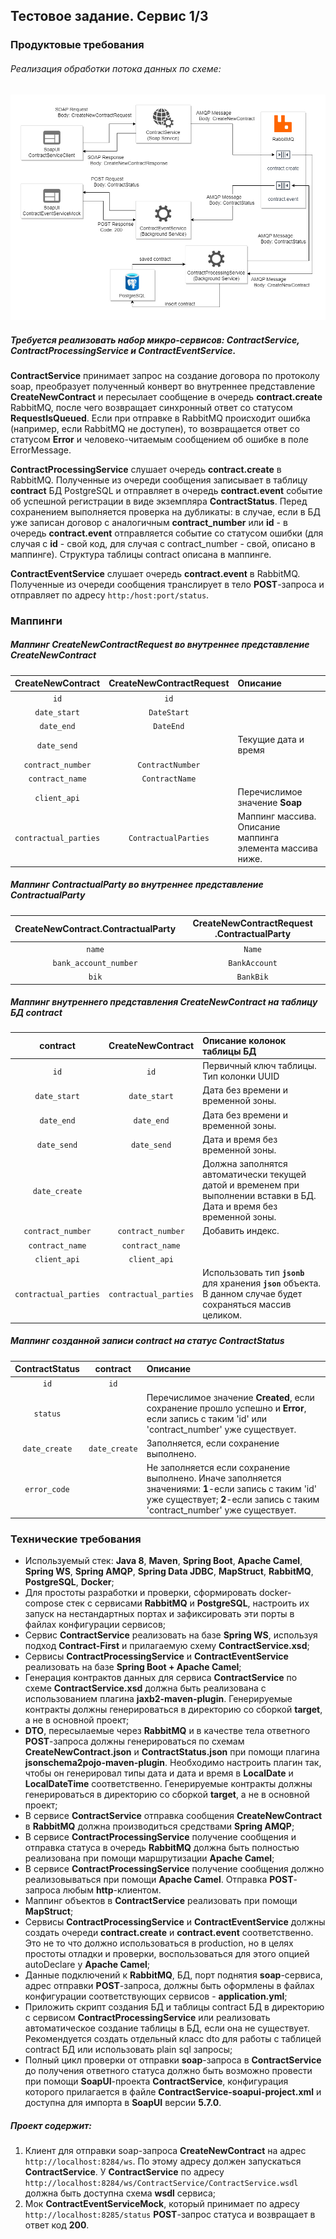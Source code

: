 ## Тестовое задание. Сервис 1/3

### Продуктовые требования

###### Реализация обработки потока данных по схеме:

![img.png](images/img.png)

##### Требуется реализовать набор микро-сервисов: **ContractService**, **ContractProcessingService** и **ContractEventService**. 

**ContractService** принимает запрос на создание договора по протоколу soap, преобразует полученный конверт 
во внутреннее представление **CreateNewContract** и пересылает сообщение в очередь **contract.create** RabbitMQ,
после чего возвращает синхронный ответ со статусом **RequestIsQueued**. Если при отправке в RabbitMQ происходит ошибка
(например, если RabbitMQ не доступен), то возвращается ответ со статусом **Error** и человеко-читаемым сообщением об
ошибке в поле ErrorMessage.

**ContractProcessingService** слушает очередь **contract.create** в RabbitMQ. Полученные из очереди сообщения записывает
в таблицу **contract** БД PostgreSQL и отправляет в очередь **contract.event** событие об успешной регистрации в виде
экземпляра **ContractStatus**. Перед сохранением выполняется проверка на дубликаты: в случае, если в БД уже записан договор
с аналогичным **contract_number** или **id** - в очередь **contract.event** отправляется событие со статусом ошибки
(для случая с **id** - свой код, для случая с contract_number - свой, описано в маппинге).
Структура таблицы contract описана в маппинге.

**ContractEventService** слушает очередь **contract.event** в RabbitMQ. Полученные из очереди сообщения транслирует 
в тело **POST**-запроса и отправляет по адресу `http:/host:port/status`.

### Маппинги

##### Маппинг **CreateNewContractRequest** во внутреннее представление **CreateNewContract**

| **CreateNewContract** | **CreateNewContractRequest** | **Описание**         | 
|         :---:         |            :---:             | :---                 |
| `id`                  | `id`                         |                      |
| `date_start`          | `DateStart`                  |                      |
| `date_end`            | `DateEnd`                    |                      |
| `date_send`           |                              | Текущие дата и время |
| `contract_number`     | `ContractNumber`             |                      |
| `contract_name`       | `ContractName`               |                      |
| `client_api`          |                              | Перечислимое значение **Soap**|
| `contractual_parties` | `ContractualParties`         | Маппинг массива. Описание маппинга элемента массива ниже.|

##### Маппинг **ContractualParty** во внутреннее представление **ContractualParty**

| **CreateNewContract.ContractualParty** | **CreateNewContractRequest .ContractualParty** |
|                :---:                   |                    :---:                       |
| `name`                                 | `Name`                                         |
| `bank_account_number`                  | `BankAccount`                                  |
| `bik`                                  | `BankBik`                                      |

##### Маппинг внутреннего представления **CreateNewContract** на таблицу БД **contract**

| **contract**          | **CreateNewContract**        | **Описание колонок таблицы БД**  |
|         :---:         |            :---:             | :---                             |
| `id`                  | `id`                         | Первичный ключ таблицы. Тип колонки UUID|
| `date_start`          | `date_start`                 | Дата без времени и временной зоны.|
| `date_end`            | `date_end`                   | Дата без времени и временной зоны.|
| `date_send`           | `date_send`                  | Дата и время без временной зоны.|
| `date_create`         |                              | Должна заполнятся автоматически текущей датой и временем при выполнении вставки в БД. Дата и время без временной зоны.|
| `contract_number`     | `contract_number`            | Добавить индекс.                 |
| `contract_name`       | `contract_name`              |                                  |
| `client_api`          | `client_api`                 |                                  |
| `contractual_parties` | `contractual_parties`        | Использовать тип **`jsonb`** для хранения **`json`** объекта. В данном случае будет сохраняться массив целиком.|

##### Маппинг созданной записи **contract** на статус **ContractStatus**

| **ContractStatus**    | **contract**                 | **Описание**                  | 
|         :---:         |            :---:             | :---                          |
| `id`                  | `id`                         |                               |
| `status`              |                              | Перечислимое значение **Created**, если сохранение прошло успешно и **Error**, если запись с таким 'id' или 'contract_number' уже существует.|
| `date_create`         | `date_create`                | Заполняется, если сохранение выполнено.|
| `error_code`          |                              | Не заполняется если сохранение выполнено. Иначе заполняется значениями: **1**-если запись с таким 'id' уже существует; **2**-если запись с таким 'contract_number' уже существует.|

### Технические требования

- Используемый стек: **Java 8**, **Maven**, **Spring Boot**, **Apache Camel**, **Spring WS**, **Spring AMQP**, **Spring Data JDBC**, **MapStruct**,
  **RabbitMQ**, **PostgreSQL**, **Docker**;
- Для простоты разработки и проверки, сформировать docker-compose стек с сервисами **RabbitMQ** и **PostgreSQL**, настроить
  их запуск на нестандартных портах и зафиксировать эти порты в файлах конфигурации сервисов;
- Сервис **ContractService** реализовать на базе **Spring WS**, используя подход **Contract-First** и прилагаемую схему
  **ContractService.xsd**;
- Сервисы **ContractProcessingService** и **ContractEventService** реализовать на базе **Spring Boot + Apache Camel**;
- Генерация контрактов данных для сервиса **ContractService** по схеме **ContractService.xsd** должна быть реализована с
  использованием плагина **jaxb2-maven-plugin**. Генерируемые контракты должны генерироваться в директорию со сборкой
  **target**, а не в основной проект;
- **DTO**, пересылаемые через **RabbitMQ** и в качестве тела ответного **POST**-запроса должны генерироваться по схемам
  **CreateNewContract.json** и **ContractStatus.json** при помощи плагина **jsonschema2pojo-maven-plugin**. 
  Необходимо настроить плагин так, чтобы он генерировал типы дата и дата и время в **LocalDate** и **LocalDateTime**
  соответственно. Генерируемые контракты должны генерироваться в директорию со сборкой **target**, а не в основной проект;
- В сервисе **ContractService** отправка сообщения **CreateNewContract** в **RabbitMQ** должна производиться средствами **Spring AMQP**;
- В сервисе **ContractProcessingService** получение сообщения и отправка статуса в очередь **RabbitMQ** должна быть полностью
  реализована при помощи маршрутизации **Apache Camel**;
- В сервисе **ContractProcessingService** получение сообщения должно реализовываться при помощи **Apache Camel**. 
  Отправка **POST**-запроса любым **http**-клиентом.
- Маппинг объектов в **ContractService** реализовать при помощи **MapStruct**;
- Сервисы **ContractProcessingService** и **ContractEventService** должны создать очереди **contract.create** и **contract.event**
  соответственно. Это не то что должно использоваться в production, но в целях простоты отладки и проверки,
  воспользоваться для этого опцией autoDeclare у **Apache Camel**;
- Данные подключений к **RabbitMQ**, БД, порт поднятия **soap**-сервиса, адрес отправки **POST**-запроса, должны быть оформлены
  в файлах конфигурации соответствующих сервисов - **application.yml**;
- Приложить скрипт создания БД и таблицы contract БД в директорию с сервисом **ContractProcessingService** или реализовать автоматическое создание таблицы в БД, если она не существует. Рекомендуется создать отдельный класс dto для работы с таблицей contract БД или использовать plain sql запросы;
- Полный цикл проверки от отправки **soap**-запроса в **ContractService** до получения ответного статуса должно быть возможно провести при помощи **SoapUI**-проекта **ContractService**, конфигурация которого прилагается в файле **ContractService-soapui-project.xml** и доступна для импорта в **SoapUI** версии **5.7.0**.
##### Проект содержит:
1. Клиент для отправки soap-запроса **CreateNewContract** на адрес `http://localhost:8284/ws`. По этому адресу должен запускаться **ContractService**. У **ContractService** по адресу `http://localhost:8284/ws/ContractService/ContractService.wsdl` должна быть доступна схема **wsdl** сервиса;
2. Мок **ContractEventServiceMock**, который принимает по адресу `http://localhost:8285/status` **POST**-запрос статуса и возвращает в ответ код **200**.